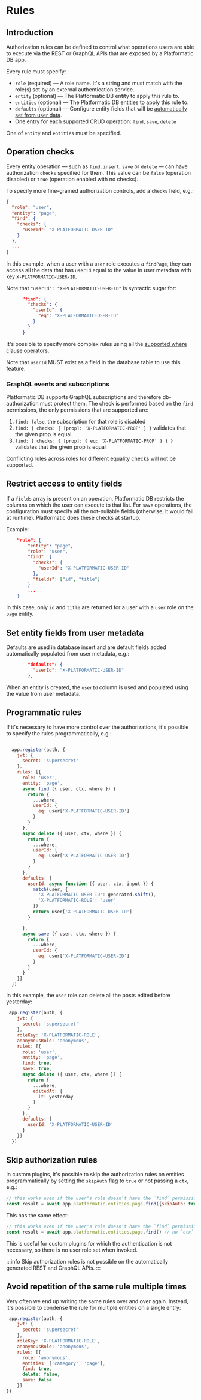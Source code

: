 # Rules

<!-- TODO: Add examples that explicitly show how roles work in the context of rules -->

## Introduction

Authorization rules can be defined to control what operations users are
able to execute via the REST or GraphQL APIs that are exposed by a Platformatic
DB app.

Every rule must specify:

- `role` (required) — A role name. It's a string and must match with the role(s) set by an external authentication service.
- `entity` (optional) — The Platformatic DB entity to apply this rule to.
- `entities` (optional) — The Platformatic DB entities to apply this rule to.
- `defaults` (optional) — Configure entity fields that will be
  [automatically set from user data](#set-entity-fields-from-user-metadata).
- One entry for each supported CRUD operation: `find`, `save`, `delete`

One of `entity` and `entities` must be specified.

## Operation checks

Every entity operation — such as `find`, `insert`, `save` or `delete` — can have
authorization `checks` specified for them. This value can be `false` (operation disabled)
or `true` (operation enabled with no checks).

To specify more fine-grained authorization controls, add a `checks` field, e.g.:

```json
{
  "role": "user",
  "entity": "page",
  "find": {
    "checks": {
      "userId": "X-PLATFORMATIC-USER-ID"
    }
  },
  ...
}

```

In this example, when a user with a `user` role executes a `findPage`, they can
access all the data that has `userId` equal to the value  in user metadata with
key `X-PLATFORMATIC-USER-ID`.

Note that `"userId": "X-PLATFORMATIC-USER-ID"` is syntactic sugar for:

```json
      "find": {
        "checks": {
          "userId": {
            "eq": "X-PLATFORMATIC-USER-ID"
          }
        }
      }
```

It's possible to specify more complex rules using all the [supported where clause operators](/reference/sql-mapper/entities/api.md#where-clause).

Note that `userId` MUST exist as a field in the database table to use this feature.

### GraphQL events and subscriptions

<!-- TODO: Reword this -->

Platformatic DB supports GraphQL subscriptions and therefore db-authorization must protect them.
The check is performed based on the `find` permissions, the only permissions that are supported are:

1. `find: false`, the subscription for that role is disabled
2. `find: { checks: { [prop]: 'X-PLATFORMATIC-PROP' } }` validates that the given prop is equal
3. `find: { checks: { [prop]: { eq: 'X-PLATFORMATIC-PROP' } } }` validates that the given prop is equal

Conflicting rules across roles for different equality checks will not be supported.

## Restrict access to entity fields

If a `fields` array is present on an operation, Platformatic DB restricts the columns on which the user can execute to that list.
For `save` operations, the configuration must specify all the not-nullable fields (otherwise, it would fail at runtime).
Platformatic does these checks at startup.

Example:

```json
    "rule": {
        "entity": "page",
        "role": "user",
        "find": {
          "checks": {
            "userId": "X-PLATFORMATIC-USER-ID"
          },
          "fields": ["id", "title"]
        }
        ...
    }
```

In this case, only `id` and `title` are returned for a user with a `user` role on the `page` entity.

## Set entity fields from user metadata

Defaults are used in database insert and are default fields added automatically populated from user metadata, e.g.:

```json
        "defaults": {
          "userId": "X-PLATFORMATIC-USER-ID"
        },
```

When an entity is created, the `userId` column is used and populated using the value from user metadata.

## Programmatic rules

If it's necessary to have more control over the authorizations, it's possible to specify the rules programmatically, e.g.:

```js

  app.register(auth, {
    jwt: {
      secret: 'supersecret'
    },
    rules: [{
      role: 'user',
      entity: 'page',
      async find ({ user, ctx, where }) {
        return {
          ...where,
          userId: {
            eq: user['X-PLATFORMATIC-USER-ID']
          }
        }
      },
      async delete ({ user, ctx, where }) {
        return {
          ...where,
          userId: {
            eq: user['X-PLATFORMATIC-USER-ID']
          }
        }
      },
      defaults: {
        userId: async function ({ user, ctx, input }) {
          match(user, {
            'X-PLATFORMATIC-USER-ID': generated.shift(),
            'X-PLATFORMATIC-ROLE': 'user'
          })
          return user['X-PLATFORMATIC-USER-ID']
        }

      },
      async save ({ user, ctx, where }) {
        return {
          ...where,
          userId: {
            eq: user['X-PLATFORMATIC-USER-ID']
          }
        }
      }
    }]
  })

```

In this example, the `user` role can delete all the posts edited before yesterday:

```js
 app.register(auth, {
    jwt: {
      secret: 'supersecret'
    },
    roleKey: 'X-PLATFORMATIC-ROLE',
    anonymousRole: 'anonymous',
    rules: [{
      role: 'user',
      entity: 'page',
      find: true,
      save: true,
      async delete ({ user, ctx, where }) {
        return {
          ...where,
          editedAt: {
            lt: yesterday
          }
        }
      },
      defaults: {
        userId: 'X-PLATFORMATIC-USER-ID'
      }
    }]
  })
```


## Skip authorization rules

In custom plugins, it's possible to skip the authorization rules on entities programmatically by setting the `skipAuth` flag to `true` or not passing a `ctx`, e.g.:

```js
// this works even if the user's role doesn't have the `find` permission.
const result = await app.platformatic.entities.page.find({skipAuth: true, ...})
```

This has the same effect:

```js
// this works even if the user's role doesn't have the `find` permission
const result = await app.platformatic.entities.page.find() // no `ctx`
```

This is useful for custom plugins for which the authentication is not necessary, so there is no user role set when invoked.

:::info
Skip authorization rules is not possible on the automatically generated REST and GraphQL APIs.
:::

## Avoid repetition of the same rule multiple times

Very often we end up writing the same rules over and over again.
Instead, it's possible to condense the rule for multiple entities on a single entry:

```js
 app.register(auth, {
    jwt: {
      secret: 'supersecret'
    },
    roleKey: 'X-PLATFORMATIC-ROLE',
    anonymousRole: 'anonymous',
    rules: [{
      role: 'anonymous',
      entities: ['category', 'page'],
      find: true,
      delete: false,
      save: false
    }]
})
```
